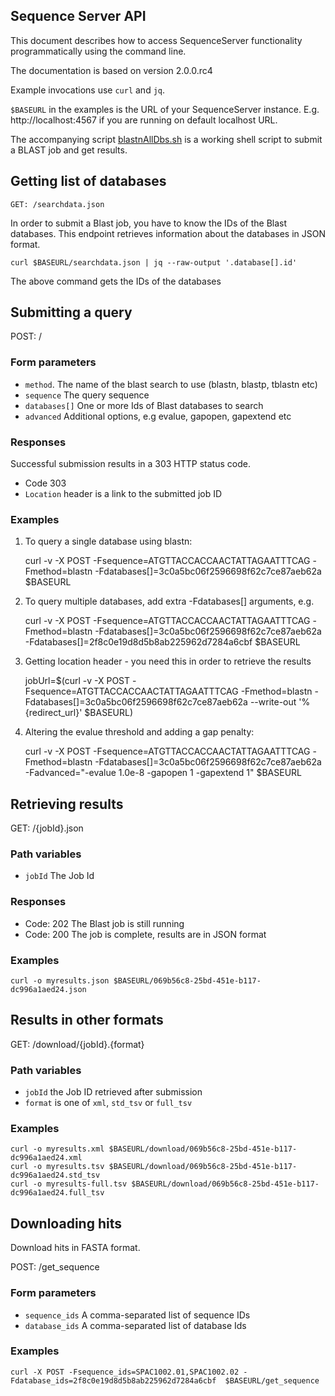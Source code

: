 ---
--- 
## Sequence Server API

This document describes how to access SequenceServer functionality 
programmatically using the command line.

The documentation is based on version 2.0.0.rc4

Example invocations use `curl` and `jq`. 

`$BASEURL` in the examples is the URL of your SequenceServer instance. E.g. http://localhost:4567 if you are running on default localhost URL. 

The accompanying script [blastnAllDbs.sh](./blastnAllDbs.sh) is a working shell script to submit a BLAST job and get results.

## Getting  list of databases

    GET: /searchdata.json

In order to submit a Blast job, you have to know the IDs of the Blast databases. This endpoint retrieves information about the databases in JSON format.

    curl $BASEURL/searchdata.json | jq --raw-output '.database[].id'

The above command gets the IDs of the databases

## Submitting a query

POST: /

### Form parameters

* `method`. The name of the blast search to use (blastn, blastp, tblastn etc)
* `sequence` The query sequence
* `databases[]` One or more Ids of Blast databases to search
* `advanced` Additional options, e.g evalue, gapopen, gapextend etc

### Responses

Successful submission results in a 303 HTTP status code.

* Code 303
* `Location` header is a link to the submitted job ID
     
### Examples

1. To query a single database using blastn:

    curl -v -X POST -Fsequence=ATGTTACCACCAACTATTAGAATTTCAG -Fmethod=blastn -Fdatabases[]=3c0a5bc06f2596698f62c7ce87aeb62a $BASEURL

2. To query multiple databases, add extra -Fdatabases[] arguments, e.g.


    curl -v -X POST -Fsequence=ATGTTACCACCAACTATTAGAATTTCAG -Fmethod=blastn -Fdatabases[]=3c0a5bc06f2596698f62c7ce87aeb62a -Fdatabases[]=2f8c0e19d8d5b8ab225962d7284a6cbf $BASEURL

3. Getting location header - you need this in order to retrieve the results

    jobUrl=$(curl -v -X POST -Fsequence=ATGTTACCACCAACTATTAGAATTTCAG -Fmethod=blastn -Fdatabases[]=3c0a5bc06f2596698f62c7ce87aeb62a \-\-write-out \'%{redirect_url}\' $BASEURL)

4. Altering the evalue threshold and adding a gap penalty:

    curl -v -X POST -Fsequence=ATGTTACCACCAACTATTAGAATTTCAG -Fmethod=blastn -Fdatabases[]=3c0a5bc06f2596698f62c7ce87aeb62a  -Fadvanced=\"-evalue 1.0e-8 -gapopen 1 -gapextend 1\" $BASEURL

## Retrieving results

GET: /{jobId}.json

### Path variables

* `jobId` The Job Id

### Responses

* Code: 202 The Blast job is still running
* Code: 200 The job is complete, results are in JSON format

### Examples

    curl -o myresults.json $BASEURL/069b56c8-25bd-451e-b117-dc996a1aed24.json

## Results in other formats

GET: /download/{jobId}.{format}

### Path variables

* `jobId` the Job ID retrieved after submission
* `format` is one of `xml`, `std_tsv` or `full_tsv`

### Examples

    curl -o myresults.xml $BASEURL/download/069b56c8-25bd-451e-b117-dc996a1aed24.xml
    curl -o myresults.tsv $BASEURL/download/069b56c8-25bd-451e-b117-dc996a1aed24.std_tsv
    curl -o myresults-full.tsv $BASEURL/download/069b56c8-25bd-451e-b117-dc996a1aed24.full_tsv

## Downloading hits

Download hits in FASTA format.

POST:  /get_sequence

### Form parameters

* `sequence_ids` A comma-separated list of sequence IDs
* `database_ids` A comma-separated list of database Ids

### Examples
    
    curl -X POST -Fsequence_ids=SPAC1002.01,SPAC1002.02 -Fdatabase_ids=2f8c0e19d8d5b8ab225962d7284a6cbf  $BASEURL/get_sequence
